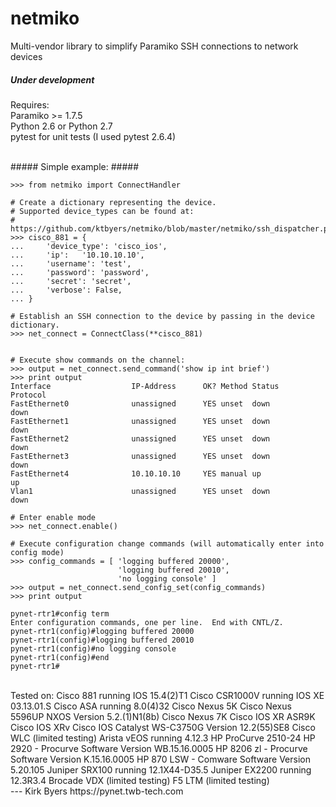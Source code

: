 netmiko
=======

Multi-vendor library to simplify Paramiko SSH connections to network devices

##### Under development #####

Requires:  
Paramiko >= 1.7.5  
Python 2.6 or Python 2.7  
pytest for unit tests (I used pytest 2.6.4)  

<br>      
##### Simple example: #####

```
>>> from netmiko import ConnectHandler

# Create a dictionary representing the device.
# Supported device_types can be found at:
# https://github.com/ktbyers/netmiko/blob/master/netmiko/ssh_dispatcher.py
>>> cisco_881 = {
...     'device_type': 'cisco_ios',
...     'ip':   '10.10.10.10',
...     'username': 'test',
...     'password': 'password',
...     'secret': 'secret',
...     'verbose': False,
... }

```

```
# Establish an SSH connection to the device by passing in the device dictionary.
>>> net_connect = ConnectClass(**cisco_881)
                
```

```
# Execute show commands on the channel:
>>> output = net_connect.send_command('show ip int brief')
>>> print output
Interface                  IP-Address      OK? Method Status                Protocol
FastEthernet0              unassigned      YES unset  down                  down    
FastEthernet1              unassigned      YES unset  down                  down    
FastEthernet2              unassigned      YES unset  down                  down    
FastEthernet3              unassigned      YES unset  down                  down    
FastEthernet4              10.10.10.10     YES manual up                    up      
Vlan1                      unassigned      YES unset  down                  down    
```

```
# Enter enable mode
>>> net_connect.enable()
```

```
# Execute configuration change commands (will automatically enter into config mode)
>>> config_commands = [ 'logging buffered 20000', 
                        'logging buffered 20010', 
                        'no logging console' ]
>>> output = net_connect.send_config_set(config_commands)
>>> print output

pynet-rtr1#config term
Enter configuration commands, one per line.  End with CNTL/Z.
pynet-rtr1(config)#logging buffered 20000
pynet-rtr1(config)#logging buffered 20010
pynet-rtr1(config)#no logging console
pynet-rtr1(config)#end
pynet-rtr1#

```

<br>  
Tested on:  
Cisco 881 running IOS 15.4(2)T1  
Cisco CSR1000V running IOS XE 03.13.01.S  
Cisco ASA running 8.0(4)32  
Cisco Nexus 5K  
Cisco Nexus 5596UP NXOS Version 5.2.(1)N1(8b)  
Cisco Nexus 7K  
Cisco IOS XR ASR9K  
Cisco IOS XRv  
Cisco IOS Catalyst WS-C3750G Version 12.2(55)SE8  
Cisco WLC (limited testing)  
Arista vEOS running 4.12.3  
HP ProCurve 2510-24  
HP 2920 - Procurve Software Version WB.15.16.0005  
HP 8206 zl - Procurve Software Version K.15.16.0005  
HP 870 LSW - Comware Software Version 5.20.105  
Juniper SRX100 running 12.1X44-D35.5  
Juniper EX2200 running 12.3R3.4  
Brocade VDX (limited testing)  
F5 LTM (limited testing)  
 
   
  
<br>      
---    
Kirk Byers  
https://pynet.twb-tech.com


